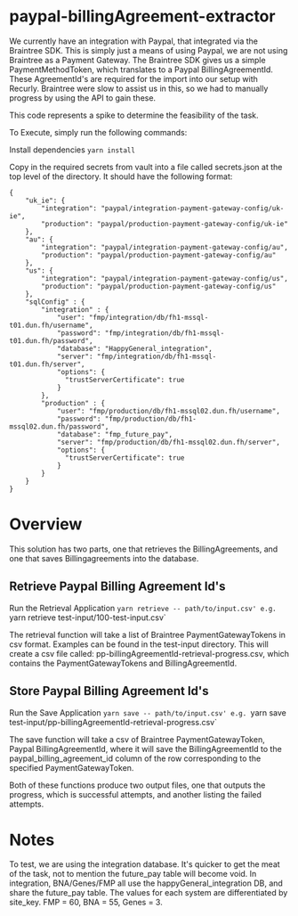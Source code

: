 # paypal-billingAgreement-extractor

We currently have an integration with Paypal, that integrated via the Braintree SDK. This is simply just a means of using Paypal, we are not using Braintree as a Payment Gateway. The Braintree SDK gives us a simple PaymentMethodToken, which translates to a Paypal BillingAgreementId. These AgreementId's are required for the import into our setup with Recurly. Braintree were slow to assist us in this, so we had to manually progress by using the API to gain these.

This code represents a spike to determine the feasibility of the task.

To Execute, simply run the following commands:

Install dependencies
`yarn install`

Copy in the required secrets from vault into a file called secrets.json at the top level of the directory. It should have the following format:

```
{
    "uk_ie": {
        "integration": "paypal/integration-payment-gateway-config/uk-ie",
        "production": "paypal/production-payment-gateway-config/uk-ie"
    },
    "au": {
        "integration": "paypal/integration-payment-gateway-config/au",
        "production": "paypal/production-payment-gateway-config/au"
    },
    "us": {
        "integration": "paypal/integration-payment-gateway-config/us",
        "production": "paypal/production-payment-gateway-config/us"
    },
    "sqlConfig" : {
        "integration" : {
            "user": "fmp/integration/db/fh1-mssql-t01.dun.fh/username",
            "password": "fmp/integration/db/fh1-mssql-t01.dun.fh/password",
            "database": "HappyGeneral_integration",
            "server": "fmp/integration/db/fh1-mssql-t01.dun.fh/server",
            "options": {
              "trustServerCertificate": true
            }
        },
        "production" : {
            "user": "fmp/production/db/fh1-mssql02.dun.fh/username",
            "password": "fmp/production/db/fh1-mssql02.dun.fh/password",
            "database": "fmp_future_pay",
            "server": "fmp/production/db/fh1-mssql02.dun.fh/server",
            "options": {
              "trustServerCertificate": true
            }
        }
    }
}
```

# Overview

This solution has two parts, one that retrieves the BillingAgreements, and one that saves Billingagreements into the database. 

## Retrieve Paypal Billing Agreement Id's
Run the Retrieval Application
`yarn retrieve -- path/to/input.csv'
e.g. `yarn retrieve test-input/100-test-input.csv`

The retrieval function will take a list of Braintree PaymentGatewayTokens in csv format. Examples can be found in the test-input directory. This will create a csv file called: pp-billingAgreementId-retrieval-progress.csv, which contains the PaymentGatewayTokens and BillingAgreementId.

## Store Paypal Billing Agreement Id's

Run the Save Application
`yarn save -- path/to/input.csv'
e.g. `yarn save test-input/pp-billingAgreementId-retrieval-progress.csv`

The save function will take a csv of Braintree PaymentGatewayToken, Paypal BillingAgreementId, where it will save the BillingAgreementId to the paypal_billing_agreement_id column of the row corresponding to the specified PaymentGatewayToken.

Both of these functions produce two output files, one that outputs the progress, which is successful attempts, and another listing the failed attempts. 
# Notes
To test, we are using the integration database. It's quicker to get the meat of the task, not to mention the future_pay table will become void. In integration, BNA/Genes/FMP all use the happyGeneral_integration DB, and share the future_pay table. The values for each system are differentiated by site_key. FMP = 60, BNA = 55, Genes = 3.
